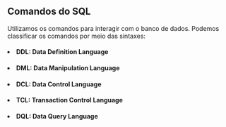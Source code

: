 <h2>Comandos do SQL</h2>

Utilizamos os comandos para interagir com o banco de dados. Podemos classificar os comandos por meio das sintaxes:

<h4><li>DDL: Data Definition Language</h4>

<h4><li>DML: Data Manipulation Language</h4>

<h4><li>DCL: Data Control Language</h4>

<h4><li>TCL: Transaction Control Language</h4>

<h4><li>DQL: Data Query Language</h4>
